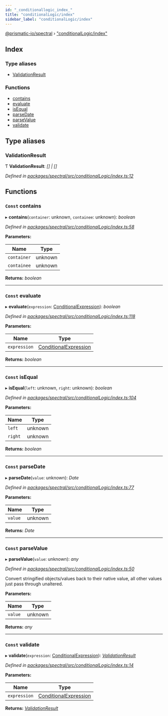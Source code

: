 ```yaml
---
id: "_conditionallogic_index_"
title: "conditionalLogic/index"
sidebar_label: "conditionalLogic/index"
---
```


[@prismatic-io/spectral](../index.md) › ["conditionalLogic/index"](_conditionallogic_index_.md)

## Index

### Type aliases

* [ValidationResult](_conditionallogic_index_.md#validationresult)

### Functions

* [contains](_conditionallogic_index_.md#const-contains)
* [evaluate](_conditionallogic_index_.md#const-evaluate)
* [isEqual](_conditionallogic_index_.md#const-isequal)
* [parseDate](_conditionallogic_index_.md#const-parsedate)
* [parseValue](_conditionallogic_index_.md#const-parsevalue)
* [validate](_conditionallogic_index_.md#const-validate)

## Type aliases

###  ValidationResult

Ƭ **ValidationResult**: *[] | []*

*Defined in [packages/spectral/src/conditionalLogic/index.ts:12](https://github.com/prismatic-io/spectral/blob/v7.6.2/packages/spectral/src/conditionalLogic/index.ts#L12)*

## Functions

### `Const` contains

▸ **contains**(`container`: unknown, `containee`: unknown): *boolean*

*Defined in [packages/spectral/src/conditionalLogic/index.ts:58](https://github.com/prismatic-io/spectral/blob/v7.6.2/packages/spectral/src/conditionalLogic/index.ts#L58)*

**Parameters:**

Name | Type |
------ | ------ |
`container` | unknown |
`containee` | unknown |

**Returns:** *boolean*

___

### `Const` evaluate

▸ **evaluate**(`expression`: [ConditionalExpression](_conditionallogic_types_.md#conditionalexpression)): *boolean*

*Defined in [packages/spectral/src/conditionalLogic/index.ts:118](https://github.com/prismatic-io/spectral/blob/v7.6.2/packages/spectral/src/conditionalLogic/index.ts#L118)*

**Parameters:**

Name | Type |
------ | ------ |
`expression` | [ConditionalExpression](_conditionallogic_types_.md#conditionalexpression) |

**Returns:** *boolean*

___

### `Const` isEqual

▸ **isEqual**(`left`: unknown, `right`: unknown): *boolean*

*Defined in [packages/spectral/src/conditionalLogic/index.ts:104](https://github.com/prismatic-io/spectral/blob/v7.6.2/packages/spectral/src/conditionalLogic/index.ts#L104)*

**Parameters:**

Name | Type |
------ | ------ |
`left` | unknown |
`right` | unknown |

**Returns:** *boolean*

___

### `Const` parseDate

▸ **parseDate**(`value`: unknown): *Date*

*Defined in [packages/spectral/src/conditionalLogic/index.ts:77](https://github.com/prismatic-io/spectral/blob/v7.6.2/packages/spectral/src/conditionalLogic/index.ts#L77)*

**Parameters:**

Name | Type |
------ | ------ |
`value` | unknown |

**Returns:** *Date*

___

### `Const` parseValue

▸ **parseValue**(`value`: unknown): *any*

*Defined in [packages/spectral/src/conditionalLogic/index.ts:50](https://github.com/prismatic-io/spectral/blob/v7.6.2/packages/spectral/src/conditionalLogic/index.ts#L50)*

Convert stringified objects/values back to their native value, all other
 values just pass through unaltered.

**Parameters:**

Name | Type |
------ | ------ |
`value` | unknown |

**Returns:** *any*

___

### `Const` validate

▸ **validate**(`expression`: [ConditionalExpression](_conditionallogic_types_.md#conditionalexpression)): *[ValidationResult](_conditionallogic_index_.md#validationresult)*

*Defined in [packages/spectral/src/conditionalLogic/index.ts:14](https://github.com/prismatic-io/spectral/blob/v7.6.2/packages/spectral/src/conditionalLogic/index.ts#L14)*

**Parameters:**

Name | Type |
------ | ------ |
`expression` | [ConditionalExpression](_conditionallogic_types_.md#conditionalexpression) |

**Returns:** *[ValidationResult](_conditionallogic_index_.md#validationresult)*
